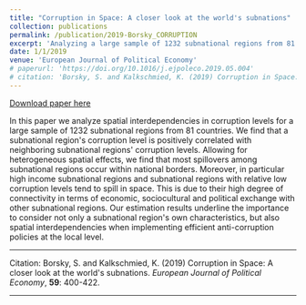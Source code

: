 ```yaml
---
title: "Corruption in Space: A closer look at the world's subnations"
collection: publications
permalink: /publication/2019-Borsky_CORRUPTION
excerpt: 'Analyzing a large sample of 1232 subnational regions from 81 countries, we show heterogenous spatial spillovers in subnational regions´ corruption levels.'
date: 1/1/2019
venue: 'European Journal of Political Economy'
# paperurl: 'https://doi.org/10.1016/j.ejpoleco.2019.05.004'
# citation: 'Borsky, S. and Kalkschmied, K. (2019) Corruption in Space: A closer look at the world´s subnations. European Journal of Political Economy, 59: 400-422.'
---
```


<a href='https://doi.org/10.1016/j.ejpoleco.2019.05.004'>Download paper here</a>

In this paper we analyze spatial interdependencies in corruption levels for a large sample of 1232 subnational regions from 81 countries. We find that a subnational region's corruption level is positively correlated with neighboring subnational regions' corruption levels. Allowing for heterogeneous spatial effects, we find that most spillovers among subnational regions occur within national borders. Moreover, in particular high income subnational regions and subnational regions with  relative low corruption levels tend to spill in space. This is due to  their high degree of connectivity in terms of economic, sociocultural and political exchange with other subnational regions. Our estimation  results underline the importance to consider not only a subnational region's own characteristics, but also spatial interdependencies when  implementing efficient anti-corruption policies at the local level.

---

Citation: Borsky, S. and Kalkschmied, K. (2019) Corruption in Space: A closer look at the world's subnations. *European Journal of Political Economy*, **59**: 400-422.

---

